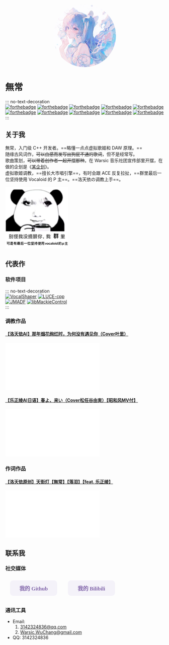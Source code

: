 <style>
    .btn {
        width: 150px;
        -webkit-border-radius: 10;
        -moz-border-radius: 10;
        border-radius: 10px;
        border: none;
        color: #8064a9;
        font-family: Georgia;
        font-weight: bold;
        font-size: 17px;
        padding: 12px;
        margin: 10px 15px;
        background: #f4f2f9;
        text-decoration: none;
        cursor: pointer;
    }
    .btn:hover {
        color: white;
        background: #8064a9;
    }

    .no-text-decoration a {
        text-decoration: none;
    }
</style>

<div align=center><img src="assets/avatar.jpg" style="width: 200px; height: auto; border-radius: 50%; overflow: hidden;" /></div>

# 無常
::: no-text-decoration  
[![forthebadge](https://forthebadge.com/images/badges/built-with-love.svg)](https://forthebadge.com)
[![forthebadge](https://forthebadge.com/images/badges/60-percent-of-the-time-works-every-time.svg)](https://forthebadge.com)
[![forthebadge](https://forthebadge.com/images/badges/contains-cat-gifs.svg)](https://forthebadge.com)
[![forthebadge](https://forthebadge.com/images/badges/ages-20-30.svg)](https://forthebadge.com)
[![forthebadge](https://forthebadge.com/images/badges/made-with-markdown.svg)](https://forthebadge.com)
[![forthebadge](https://forthebadge.com/images/badges/makes-people-smile.svg)](https://forthebadge.com)
[![forthebadge](https://forthebadge.com/images/badges/powered-by-black-magic.svg)](https://forthebadge.com)
[![forthebadge](https://forthebadge.com/images/badges/powered-by-water.svg)](https://forthebadge.com)
[![forthebadge](https://forthebadge.com/images/badges/uses-brains.svg)](https://forthebadge.com)
[![forthebadge](https://forthebadge.com/images/badges/winter-is-coming.svg)](https://forthebadge.com)
:::  

## 关于我
無常，入门级 C++ 开发者。==略懂一点点虚拟歌姬和 DAW 原理。==  
随缘古风词作，~~可以由感而发写出狗屁不通的歌词~~，但不是经常写。  
歌曲策划，~~可以带着创作者一起开摆那种~~。在 Warsic 音乐社团宣传部里开摆，在做的企划是《[某企划](/create/projects/aProject)》。  
虚拟歌姬调教，==擅长大市唱引擎==，有时会跟 ACE 反复拉扯，==群里最后一位坚持使用 Vocaloid 的 P 主==。==洛天依の调教上手==。  

<img src="assets/vocaloid.jpg" style="width: 200px; height: auto;" />

## 代表作
### 软件项目
::: no-text-decoration  
[![VocalShaper](https://github-readme-stats-warsicwuchang-gmailcom.vercel.app/api/pin/?username=Do-sth-sharp&repo=VocalShaper)](https://github.com/Do-sth-sharp/VocalShaper)
[![LUCE-cpp](https://github-readme-stats-warsicwuchang-gmailcom.vercel.app/api/pin/?username=FangCunWuChang&repo=LUCE-cpp)](https://github.com/FangCunWuChang/LUCE-cpp)  
[![JMADF](https://github-readme-stats-warsicwuchang-gmailcom.vercel.app/api/pin/?username=FangCunWuChang&repo=JMADF)](https://github.com/FangCunWuChang/JMADF)
[![libMackieControl](https://github-readme-stats-warsicwuchang-gmailcom.vercel.app/api/pin/?username=Do-sth-sharp&repo=libMackieControl)](https://github.com/Do-sth-sharp/libMackieControl)  
:::  

### 调教作品
#### [【洛天依AI】那年烟花绚烂时，为何没有遇见你（Cover叶里）](https://www.bilibili.com/video/BV18M4y147oF)

<iframe src="//player.bilibili.com/player.html?aid=910979489&bvid=BV18M4y147oF&cid=1123391992&page=1" scrolling="no" border="0" frameborder="no" framespacing="0" allowfullscreen="true"> </iframe>

#### [【乐正绫AI日语】春よ、来い（Cover松任谷由実）【昭和风MV付】](https://www.bilibili.com/video/BV1YP411R7CD)

<iframe src="//player.bilibili.com/player.html?aid=313592166&bvid=BV1YP411R7CD&cid=1126151126&page=1" scrolling="no" border="0" frameborder="no" framespacing="0" allowfullscreen="true"> </iframe>

### 作词作品
#### [【洛天依原创】天街灯【無常】【落泪】【feat. 乐正绫】](https://www.bilibili.com/video/BV1o541147i5)

<iframe src="//player.bilibili.com/player.html?aid=455122547&bvid=BV1o541147i5&cid=175516059&page=1" scrolling="no" border="0" frameborder="no" framespacing="0" allowfullscreen="true"> </iframe>

## 联系我
### 社交媒体

<div style="width: 100%; height: auto; text-align: left; margin: auto auto;">
    <button class="btn" onclick='location.href = ("https://github.com/FangCunWuChang");'>我的 Github</button>
    <button class="btn" onclick='location.href = ("https://space.bilibili.com/161161623");'>我的 Bilibili</button>
</div>

### 通讯工具
- Email: 
  1. [3142324836@qq.com](mailto://3142324836@qq.com)
  2. [Warsic.WuChang@gmail.com](mailto://Warsic.WuChang@gmail.com)
- QQ: 3142324836
